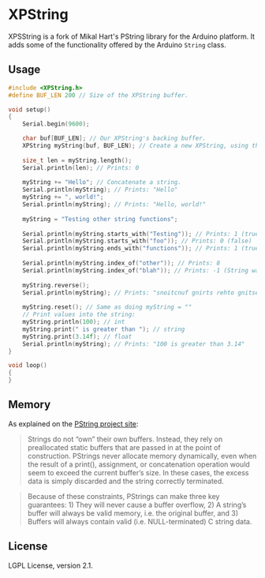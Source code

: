 # XPString
XPSString is a fork of Mikal Hart's PString library for the Arduino platform.  It adds some of the functionality offered by the Arduino `String` class.

## Usage
```C++
#include <XPString.h>
#define BUF_LEN 200 // Size of the XPString buffer.

void setup()
{
    Serial.begin(9600);

    char buf[BUF_LEN]; // Our XPString's backing buffer.
    XPString myString(buf, BUF_LEN); // Create a new XPString, using the created buffer.
    
    size_t len = myString.length();
    Serial.println(len); // Prints: 0
    
    myString += "Hello"; // Concatenate a string.
    Serial.println(myString); // Prints: "Hello"
    myString += ", world!";
    Serial.println(myString); // Prints: "Hello, world!"
    
    myString = "Testing other string functions";
    
    Serial.println(myString.starts_with("Testing")); // Prints: 1 (true)
    Serial.println(myString.starts_with("foo")); // Prints: 0 (false)
    Serial.println(myString.ends_with("functions")); // Prints: 1 (true)
    
    Serial.println(myString.index_of("other")); // Prints: 8
    Serial.println(myString.index_of("blah")); // Prints: -1 (String was not found)
    
    myString.reverse();
    Serial.println(myString); // Prints: "snoitcnuf gnirts rehto gnitseT"
    
    myString.reset(); // Same as doing myString = ""
    // Print values into the string:
    myString.println(100); // int
    myString.print(" is greater than "); // string
    myString.print(3.14f); // float
    Serial.println(myString); // Prints: "100 is greater than 3.14"
}

void loop()
{
}
```

## Memory
As explained on the [PString project site](http://arduiniana.org/libraries/pstring/):
>Strings do not “own” their own buffers. Instead, they rely on preallocated static buffers that are passed in at the point of construction. PStrings never allocate memory dynamically, even when the result of a print(), assignment, or concatenation operation would seem to exceed the current buffer’s size. In these cases, the excess data is simply discarded and the string correctly terminated.

>Because of these constraints, PStrings can make three key guarantees: 1) They will never cause a buffer overflow, 2) A string’s buffer will always be valid memory, i.e. the original buffer, and 3) Buffers will always contain valid (i.e. NULL-terminated) C string data.

## License
LGPL License, version 2.1.
